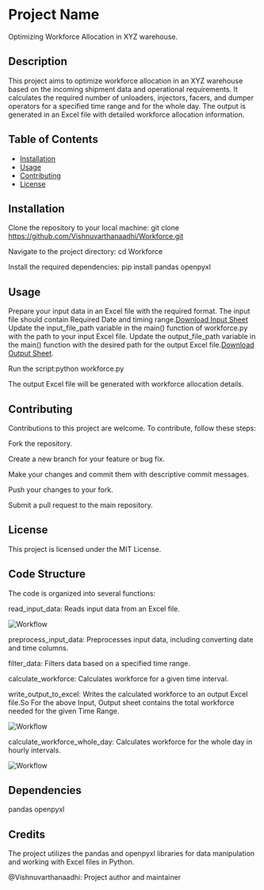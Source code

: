 # Project Name
Optimizing Workforce Allocation in XYZ warehouse.
## Description
This project aims to optimize workforce allocation in an XYZ warehouse based on the incoming shipment data and operational requirements. 
It calculates the required number of unloaders, injectors, facers, and dumper operators for a specified time range and for the whole day. 
The output is generated in an Excel file with detailed workforce allocation information.

## Table of Contents
- [Installation](#installation)
- [Usage](#usage)
- [Contributing](#contributing)
- [License](#license)

## Installation
Clone the repository to your local machine: git clone https://github.com/Vishnuvarthanaadhi/Workforce.git

Navigate to the project directory:  cd Workforce

Install the required dependencies:  pip install pandas openpyxl
## Usage
Prepare your input data in an Excel file with the required format. The input file should contain Required Date and timing range.[Download Input Sheet](https://github.com/Vishnuvarthanaadhi/Workforce/blob/5c87cc692ae603f218f57c08137f134910a7fc9f/Input.xlsx)
Update the input_file_path variable in the main() function of workforce.py with the path to your input Excel file.
Update the output_file_path variable in the main() function with the desired path for the output Excel file.[Download Output Sheet](https://github.com/Vishnuvarthanaadhi/Workforce/blob/a41ae7c4b591a5132cfe8e429946168737d69354/MainData.xlsx).

Run the script:python workforce.py

The output Excel file will be generated with workforce allocation details.

## Contributing

Contributions to this project are welcome. To contribute, follow these steps:

Fork the repository.

Create a new branch for your feature or bug fix.

Make your changes and commit them with descriptive commit messages.

Push your changes to your fork.

Submit a pull request to the main repository.

## License
This project is licensed under the MIT License.

## Code Structure

The code is organized into several functions:

read_input_data: Reads input data from an Excel file.

![Workflow](https://github.com/Vishnuvarthanaadhi/Workforce/blob/a6975e0c6c78cac52ec0962fb46b5bf98c0bc08e/Input.png)

preprocess_input_data: Preprocesses input data, including converting date and time columns.

filter_data: Filters data based on a specified time range.

calculate_workforce: Calculates workforce for a given time interval.

write_output_to_excel: Writes the calculated workforce to an output Excel file.So For the above Input, Output sheet contains the total workforce needed for the given Time Range.

![Workflow](https://github.com/Vishnuvarthanaadhi/Workforce/blob/5f3c3892291eebb2735fce5a9b52360eee10b965/Output.png)

calculate_workforce_whole_day: Calculates workforce for the whole day in hourly intervals.

![Workflow](https://github.com/Vishnuvarthanaadhi/Workforce/blob/eefe6485267c3c9ea7967b4fb2036d02dc919c77/Wholeday.png)
## Dependencies
pandas
openpyxl

## Credits
The project utilizes the pandas and openpyxl libraries for data manipulation and working with Excel files in Python.

@Vishnuvarthanaadhi: Project author and maintainer

